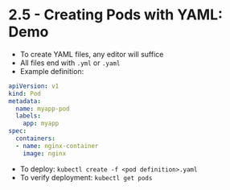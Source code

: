 # 2.5 - Creating Pods with YAML: Demo

- To create YAML files, any editor will suffice
- All files end with `.yml` or `.yaml`
- Example definition:

```yaml
apiVersion: v1
kind: Pod
metadata:
  name: myapp-pod
  labels:
    app: myapp
spec:
  containers:
  - name: nginx-container
    image: nginx
```

- To deploy: `kubectl create -f <pod definition>.yaml`
- To verify deployment: `kubectl get pods`
